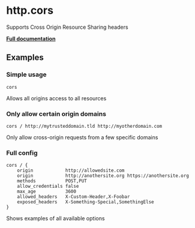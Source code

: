 # http.cors

Supports Cross Origin Resource Sharing headers

**[Full documentation](https://github.com/captncraig/cors/blob/master/README.md)**

## Examples

### Simple usage

``` casketfile
cors
```

Allows all origins access to all resources

### Only allow certain origin domains

``` casketfile
cors / http://mytrusteddomain.tld http://myotherdomain.com
```

Only allow cross-origin requests from a few specific domains

### Full config

``` casketfile
cors / {
    origin            http://allowedsite.com
    origin            http://anothersite.org https://anothersite.org
    methods           POST,PUT
    allow_credentials false
    max_age           3600
    allowed_headers   X-Custom-Header,X-Foobar
    exposed_headers   X-Something-Special,SomethingElse
}
```

Shows examples of all available options
